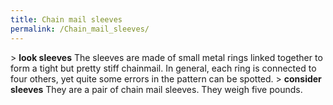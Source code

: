 ```yaml
---
title: Chain mail sleeves
permalink: /Chain_mail_sleeves/
---
```


\> **look sleeves**
The sleeves are made of small metal rings linked together to form a
tight but
pretty stiff chainmail. In general, each ring is connected to four
others, yet
quite some errors in the pattern can be spotted.
\> **consider sleeves**
They are a pair of chain mail sleeves.
They weigh five pounds.
